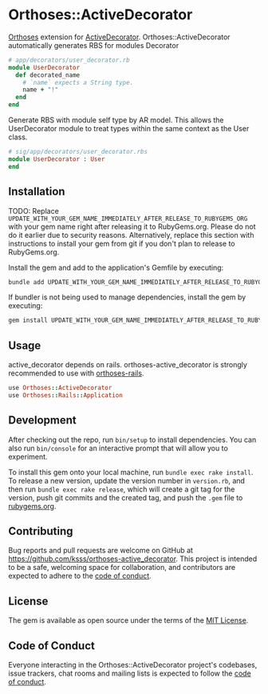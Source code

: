 # Orthoses::ActiveDecorator

[Orthoses](https://github.com/ksss/orthoses) extension for [ActiveDecorator](https://github.com/amatsuda/active_decorator).
Orthoses::ActiveDecorator automatically generates RBS for modules Decorator

```rb
# app/decorators/user_decorator.rb
module UserDecorator
  def decorated_name
    # `name` expects a String type.
    name + "!"
  end
end
```

Generate RBS with module self type by AR model.
This allows the UserDecorator module to treat types within the same context as the User class.

```rb
# sig/app/decorators/user_decorator.rbs
module UserDecorator : User
end
```


## Installation

TODO: Replace `UPDATE_WITH_YOUR_GEM_NAME_IMMEDIATELY_AFTER_RELEASE_TO_RUBYGEMS_ORG` with your gem name right after releasing it to RubyGems.org. Please do not do it earlier due to security reasons. Alternatively, replace this section with instructions to install your gem from git if you don't plan to release to RubyGems.org.

Install the gem and add to the application's Gemfile by executing:

```bash
bundle add UPDATE_WITH_YOUR_GEM_NAME_IMMEDIATELY_AFTER_RELEASE_TO_RUBYGEMS_ORG
```

If bundler is not being used to manage dependencies, install the gem by executing:

```bash
gem install UPDATE_WITH_YOUR_GEM_NAME_IMMEDIATELY_AFTER_RELEASE_TO_RUBYGEMS_ORG
```

## Usage

active_decorator depends on rails.
orthoses-active_decorator is strongly recommended to use with [orthoses-rails](https://github.com/ksss/orthoses-rails).

```rb
use Orthoses::ActiveDecorator
use Orthoses::Rails::Application
```


## Development

After checking out the repo, run `bin/setup` to install dependencies. You can also run `bin/console` for an interactive prompt that will allow you to experiment.

To install this gem onto your local machine, run `bundle exec rake install`. To release a new version, update the version number in `version.rb`, and then run `bundle exec rake release`, which will create a git tag for the version, push git commits and the created tag, and push the `.gem` file to [rubygems.org](https://rubygems.org).

## Contributing

Bug reports and pull requests are welcome on GitHub at https://github.com/ksss/orthoses-active_decorator. This project is intended to be a safe, welcoming space for collaboration, and contributors are expected to adhere to the [code of conduct](https://github.com/ksss/orthoses-active_decorator/blob/main/CODE_OF_CONDUCT.md).

## License

The gem is available as open source under the terms of the [MIT License](https://opensource.org/licenses/MIT).

## Code of Conduct

Everyone interacting in the Orthoses::ActiveDecorator project's codebases, issue trackers, chat rooms and mailing lists is expected to follow the [code of conduct](https://github.com/ksss/orthoses-active_decorator/blob/main/CODE_OF_CONDUCT.md).
